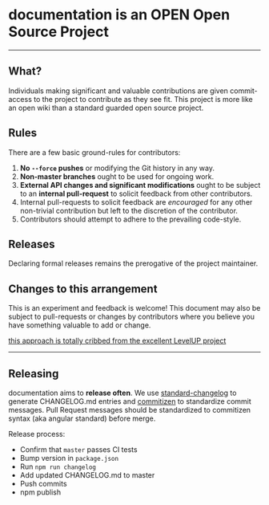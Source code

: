 # documentation is an OPEN Open Source Project

-----------------------------------------

## What?

Individuals making significant and valuable contributions are given commit-access to the project to contribute as they see fit. This project is more like an open wiki than a standard guarded open source project.

## Rules

There are a few basic ground-rules for contributors:

1. **No `--force` pushes** or modifying the Git history in any way.
1. **Non-master branches** ought to be used for ongoing work.
1. **External API changes and significant modifications** ought to be subject to an **internal pull-request** to solicit feedback from other contributors.
1. Internal pull-requests to solicit feedback are *encouraged* for any other non-trivial contribution but left to the discretion of the contributor.
1. Contributors should attempt to adhere to the prevailing code-style.

## Releases

Declaring formal releases remains the prerogative of the project maintainer.

## Changes to this arrangement

This is an experiment and feedback is welcome! This document may also be subject to pull-requests or changes by contributors where you believe you have something valuable to add or change.

[this approach is totally cribbed from the excellent LevelUP project](https://github.com/rvagg/node-levelup/blob/master/CONTRIBUTING.md)

----

## Releasing

documentation aims to **release often**. We use [standard-changelog](https://github.com/conventional-changelog/standard-changelog)
to generate CHANGELOG.md entries and [commitizen](https://github.com/commitizen/cz-cli) to standardize
commit messages. Pull Request messages should be standardized to commitizen syntax (aka angular standard)
before merge.

Release process:

* Confirm that `master` passes CI tests
* Bump version in `package.json`
* Run `npm run changelog`
* Add updated CHANGELOG.md to master
* Push commits
* npm publish
